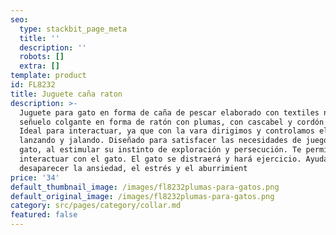 ```yaml
---
seo:
  type: stackbit_page_meta
  title: ''
  description: ''
  robots: []
  extra: []
template: product
id: FL8232
title: Juguete caña raton
description: >-
  Juguete para gato en forma de caña de pescar elaborado con textiles naturales,
  señuelo colgante en forma de ratón con plumas, con cascabel y cordón elástico.
  Ideal para interactuar, ya que con la vara dirigimos y controlamos el juego,
  lanzando y jalando. Diseñado para satisfacer las necesidades de juego del
  gato, al estimular su instinto de exploración y persecución. Te permite
  interactuar con el gato. El gato se distraerá y hará ejercicio. Ayuda a
  desaparecer la ansiedad, el estrés y el aburrimient
price: '34'
default_thumbnail_image: /images/fl8232plumas-para-gatos.png
default_original_image: /images/fl8232plumas-para-gatos.png
category: src/pages/category/collar.md
featured: false
---
```

